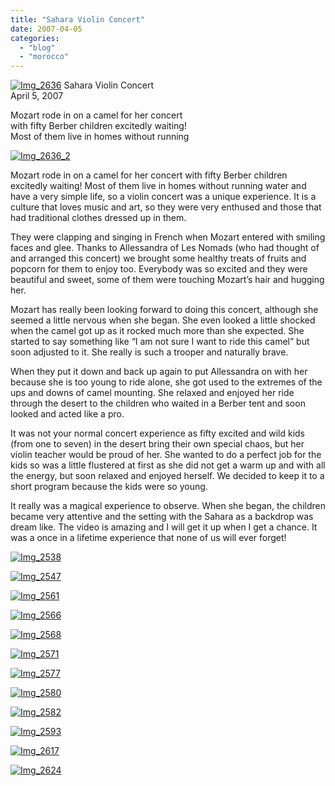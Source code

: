 ```yaml
---
title: "Sahara Violin Concert"
date: 2007-04-05
categories: 
  - "blog"
  - "morocco"
---
```


 [![Img_2636](https://pub-ac94b3f306b24c0dba4238943c97f2e1.r2.dev/soultravelers3/images/2008/03/26/img_2636.png "Img_2636")](https://pub-ac94b3f306b24c0dba4238943c97f2e1.r2.dev/photos/uncategorized/2008/03/26/img_2636.png) Sahara Violin Concert  
April 5, 2007

Mozart rode in on a camel for her concert  
with fifty Berber children excitedly waiting!  
Most of them live in homes without running

<!--more-->

[![Img_2636_2](https://pub-ac94b3f306b24c0dba4238943c97f2e1.r2.dev/soultravelers3/images/2008/03/26/img_2636_2.png "Img_2636_2")](https://pub-ac94b3f306b24c0dba4238943c97f2e1.r2.dev/photos/uncategorized/2008/03/26/img_2636_2.png)

Mozart rode in on a camel for her concert with fifty Berber children excitedly waiting! Most of them live in homes without running water and have a very simple life, so a violin concert was a unique experience. It is a culture that loves music and art, so they were very enthused and those that had traditional clothes dressed up in them.

They were clapping and singing in French when Mozart entered with smiling faces and glee. Thanks to Allessandra of Les Nomads (who had thought of and arranged this concert) we brought some healthy treats of fruits and popcorn for them to enjoy too. Everybody was so excited and they were beautiful and sweet, some of them were touching Mozart’s hair and hugging her.

Mozart has really been looking forward to doing this concert, although she seemed a little nervous when she began. She even looked a little shocked when the camel got up as it rocked much more than she expected. She started to say something like “I am not sure I want to ride this camel” but soon adjusted to it. She really is such a trooper and naturally brave.

When they put it down and back up again to put Allessandra on with her because she is too young to ride alone, she got used to the extremes of the ups and downs of camel mounting. She relaxed and enjoyed her ride through the desert to the children who waited in a Berber tent and soon looked and acted like a pro.

It was not your normal concert experience as fifty excited and wild kids (from one to seven) in the desert bring their own special chaos, but her violin teacher would be proud of her. She wanted to do a perfect job for the kids so was a little flustered at first as she did not get a warm up and with all the energy, but soon relaxed and enjoyed herself. We decided to keep it to a short program because the kids were so young.

It really was a magical experience to observe. When she began, the children became very attentive and the setting with the Sahara as a backdrop was dream like. The video is amazing and I will get it up when I get a chance. It was a once in a lifetime experience that none of us will ever forget!

[![Img_2538](https://pub-ac94b3f306b24c0dba4238943c97f2e1.r2.dev/soultravelers3/images/2008/03/26/img_2538.png "Img_2538")](https://pub-ac94b3f306b24c0dba4238943c97f2e1.r2.dev/photos/uncategorized/2008/03/26/img_2538.png)

[![Img_2547](https://pub-ac94b3f306b24c0dba4238943c97f2e1.r2.dev/soultravelers3/images/2008/03/26/img_2547.png "Img_2547")](https://pub-ac94b3f306b24c0dba4238943c97f2e1.r2.dev/photos/uncategorized/2008/03/26/img_2547.png)

[![Img_2561](https://pub-ac94b3f306b24c0dba4238943c97f2e1.r2.dev/soultravelers3/images/2008/03/26/img_2561.png "Img_2561")](https://pub-ac94b3f306b24c0dba4238943c97f2e1.r2.dev/photos/uncategorized/2008/03/26/img_2561.png)

[![Img_2566](https://pub-ac94b3f306b24c0dba4238943c97f2e1.r2.dev/soultravelers3/images/2008/03/26/img_2566.png "Img_2566")](https://pub-ac94b3f306b24c0dba4238943c97f2e1.r2.dev/photos/uncategorized/2008/03/26/img_2566.png)

[![Img_2568](https://pub-ac94b3f306b24c0dba4238943c97f2e1.r2.dev/soultravelers3/images/2008/03/26/img_2568.png "Img_2568")](https://pub-ac94b3f306b24c0dba4238943c97f2e1.r2.dev/photos/uncategorized/2008/03/26/img_2568.png)

[![Img_2571](https://pub-ac94b3f306b24c0dba4238943c97f2e1.r2.dev/soultravelers3/images/2008/03/26/img_2571.png "Img_2571")](https://pub-ac94b3f306b24c0dba4238943c97f2e1.r2.dev/photos/uncategorized/2008/03/26/img_2571.png)

[![Img_2577](https://pub-ac94b3f306b24c0dba4238943c97f2e1.r2.dev/soultravelers3/images/2008/03/26/img_2577.png "Img_2577")](https://pub-ac94b3f306b24c0dba4238943c97f2e1.r2.dev/photos/uncategorized/2008/03/26/img_2577.png)

[![Img_2580](https://pub-ac94b3f306b24c0dba4238943c97f2e1.r2.dev/soultravelers3/images/2008/03/26/img_2580.png "Img_2580")](https://pub-ac94b3f306b24c0dba4238943c97f2e1.r2.dev/photos/uncategorized/2008/03/26/img_2580.png)

[![Img_2582](https://pub-ac94b3f306b24c0dba4238943c97f2e1.r2.dev/soultravelers3/images/2008/03/26/img_2582.png "Img_2582")](https://pub-ac94b3f306b24c0dba4238943c97f2e1.r2.dev/photos/uncategorized/2008/03/26/img_2582.png)

[![Img_2593](https://pub-ac94b3f306b24c0dba4238943c97f2e1.r2.dev/soultravelers3/images/2008/03/26/img_2593.png "Img_2593")](https://pub-ac94b3f306b24c0dba4238943c97f2e1.r2.dev/photos/uncategorized/2008/03/26/img_2593.png)

[![Img_2617](https://pub-ac94b3f306b24c0dba4238943c97f2e1.r2.dev/soultravelers3/images/2008/03/26/img_2617.png "Img_2617")](https://pub-ac94b3f306b24c0dba4238943c97f2e1.r2.dev/photos/uncategorized/2008/03/26/img_2617.png)

[![Img_2624](https://pub-ac94b3f306b24c0dba4238943c97f2e1.r2.dev/soultravelers3/images/2008/03/26/img_2624.png "Img_2624")](https://pub-ac94b3f306b24c0dba4238943c97f2e1.r2.dev/photos/uncategorized/2008/03/26/img_2624.png)
